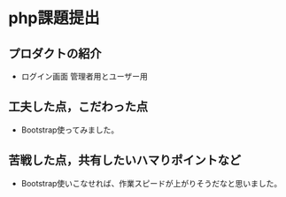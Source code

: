# php課題提出

## プロダクトの紹介

- ログイン画面  管理者用とユーザー用


## 工夫した点，こだわった点

- Bootstrap使ってみました。
 

## 苦戦した点，共有したいハマりポイントなど

- Bootstrap使いこなせれば、作業スピードが上がりそうだなと思いました。


